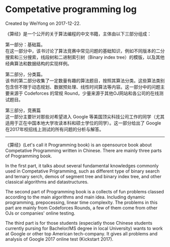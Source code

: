 # Competative programming log

Created by WeiYong on 2017-12-22.

《算经》是一个公开的关于算法编程的中文书籍，主体由以下三部分组成：

第一部分：基础篇。  
在这一部分中，该书讨论了算法竞赛中常见问题的基础知识，例如不同版本的二分搜索和三分搜索，线段树和二进制索引树（Binary index tree）的模版，以及其他经典算法和数据结构的实现样例。

第二部分，分类篇。  
该书的第二部分收集了一定数量有趣的算法题目，按照其算法分类。这些算法类别包含但不限于动态规划、数据预处理、线性时间算法等内容。这一部分中的问题主要来源于 Codeforces 的常规 Round，少量来源于其他OJ网站和各公司的在线测试题目。

第三部分，竞赛篇  
这一部分主要针对那些对希望进入 Google 等美国顶尖科技公司工作的同学（尤其适用于正在中国本地大学攻读本科和硕士学位的同学）。这一部分给出了 Google 在2017年校招线上测试的所有问题的分析与解答。

----------------------------------------------------------------------------------------------------------------------

《算经》(Let's call it Programming book) is an opensource book about Competative Programming written in Chinese. There are mainly three parts of Programming book.

In the first part, it talks about several fundamental knowledges commonly used in Competative Prigramming, such as different type of binary search and ternary serch, demos of segment tree and binary index tree, and other classical algorithms and datastructures.

The second part of Programming book is a collects of fun problems classed according to the main algorithms and main idea. Including dynamic programming, prepocessing, linear time complexity. The problems in this part are mainly from Codeforces Rounds, a few of them come from other OJs or companies' online testing.

The third part is for those students (especiatly those Chinese students currently pursing for Bachelor/MS degree in local University) wants to work at Google or other top American tech-company. It gives all problems and analysis of Google 2017 online test (Kickstart 2017).

